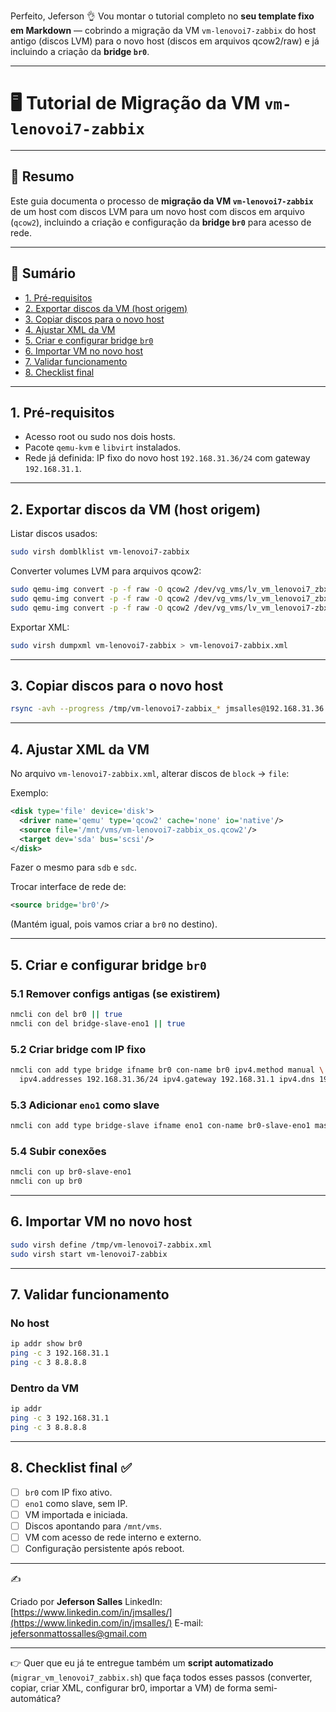 Perfeito, Jeferson 👌
Vou montar o tutorial completo no **seu template fixo em Markdown** — cobrindo a migração da VM `vm-lenovoi7-zabbix` do host antigo (discos LVM) para o novo host (discos em arquivos qcow2/raw) e já incluindo a criação da **bridge `br0`**.

---

# 🖥️ Tutorial de Migração da VM `vm-lenovoi7-zabbix`

---

## 📌 Resumo

Este guia documenta o processo de **migração da VM `vm-lenovoi7-zabbix`** de um host com discos LVM para um novo host com discos em arquivo (`qcow2`), incluindo a criação e configuração da **bridge `br0`** para acesso de rede.

---

## 📑 Sumário

* [1. Pré-requisitos](#1-pré-requisitos)
* [2. Exportar discos da VM (host origem)](#2-exportar-discos-da-vm-host-origem)
* [3. Copiar discos para o novo host](#3-copiar-discos-para-o-novo-host)
* [4. Ajustar XML da VM](#4-ajustar-xml-da-vm)
* [5. Criar e configurar bridge `br0`](#5-criar-e-configurar-bridge-br0)
* [6. Importar VM no novo host](#6-importar-vm-no-novo-host)
* [7. Validar funcionamento](#7-validar-funcionamento)
* [8. Checklist final](#8-checklist-final)

---

## 1. Pré-requisitos

* Acesso root ou sudo nos dois hosts.
* Pacote `qemu-kvm` e `libvirt` instalados.
* Rede já definida: IP fixo do novo host `192.168.31.36/24` com gateway `192.168.31.1`.

---

## 2. Exportar discos da VM (host origem)

Listar discos usados:

```bash
sudo virsh domblklist vm-lenovoi7-zabbix
```

Converter volumes LVM para arquivos qcow2:

```bash
sudo qemu-img convert -p -f raw -O qcow2 /dev/vg_vms/lv_vm_lenovoi7_zbx_os   /tmp/vm-lenovoi7-zabbix_os.qcow2
sudo qemu-img convert -p -f raw -O qcow2 /dev/vg_vms/lv_vm_lenovoi7_zbx_pg   /tmp/vm-lenovoi7-zabbix_pg.qcow2
sudo qemu-img convert -p -f raw -O qcow2 /dev/vg_vms/lv_vm_lenovoi7-zbx_graf /tmp/vm-lenovoi7-zabbix_graf.qcow2
```

Exportar XML:

```bash
sudo virsh dumpxml vm-lenovoi7-zabbix > vm-lenovoi7-zabbix.xml
```

---

## 3. Copiar discos para o novo host

```bash
rsync -avh --progress /tmp/vm-lenovoi7-zabbix_* jmsalles@192.168.31.36:/mnt/vms/
```

---

## 4. Ajustar XML da VM

No arquivo `vm-lenovoi7-zabbix.xml`, alterar discos de `block` → `file`:

Exemplo:

```xml
<disk type='file' device='disk'>
  <driver name='qemu' type='qcow2' cache='none' io='native'/>
  <source file='/mnt/vms/vm-lenovoi7-zabbix_os.qcow2'/>
  <target dev='sda' bus='scsi'/>
</disk>
```

Fazer o mesmo para `sdb` e `sdc`.

Trocar interface de rede de:

```xml
<source bridge='br0'/>
```

(Mantém igual, pois vamos criar a `br0` no destino).

---

## 5. Criar e configurar bridge `br0`

### 5.1 Remover configs antigas (se existirem)

```bash
nmcli con del br0 || true
nmcli con del bridge-slave-eno1 || true
```

### 5.2 Criar bridge com IP fixo

```bash
nmcli con add type bridge ifname br0 con-name br0 ipv4.method manual \
  ipv4.addresses 192.168.31.36/24 ipv4.gateway 192.168.31.1 ipv4.dns 192.168.31.1 ipv6.method ignore
```

### 5.3 Adicionar `eno1` como slave

```bash
nmcli con add type bridge-slave ifname eno1 con-name br0-slave-eno1 master br0
```

### 5.4 Subir conexões

```bash
nmcli con up br0-slave-eno1
nmcli con up br0
```

---

## 6. Importar VM no novo host

```bash
sudo virsh define /tmp/vm-lenovoi7-zabbix.xml
sudo virsh start vm-lenovoi7-zabbix
```

---

## 7. Validar funcionamento

### No host

```bash
ip addr show br0
ping -c 3 192.168.31.1
ping -c 3 8.8.8.8
```

### Dentro da VM

```bash
ip addr
ping -c 3 192.168.31.1
ping -c 3 8.8.8.8
```

---

## 8. Checklist final ✅

* [ ] `br0` com IP fixo ativo.
* [ ] `eno1` como slave, sem IP.
* [ ] VM importada e iniciada.
* [ ] Discos apontando para `/mnt/vms`.
* [ ] VM com acesso de rede interno e externo.
* [ ] Configuração persistente após reboot.

---

✍️

Criado por **Jeferson Salles**
LinkedIn: [https://www.linkedin.com/in/jmsalles/](https://www.linkedin.com/in/jmsalles/)
E-mail: [jefersonmattossalles@gmail.com](mailto:jefersonmattossalles@gmail.com)

---

👉 Quer que eu já te entregue também um **script automatizado** (`migrar_vm_lenovoi7_zabbix.sh`) que faça todos esses passos (converter, copiar, criar XML, configurar br0, importar a VM) de forma semi-automática?
